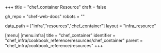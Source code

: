 +++
title = "chef_container Resource"
draft = false

gh_repo = "chef-web-docs"
robots = ""

data_path = ["infra","resources","chef_container"]
layout = "infra_resource"


[menu]
  [menu.infra]
    title = "chef_container"
    identifier = "chef_infra/cookbook_reference/resources/chef_container"
    parent = "chef_infra/cookbook_reference/resources"
+++

<!-- The contents of this page are automatically generated from the chef_container.yaml file in the data directory. -->
<!-- To suggest a change, edit the https://github.com/chef/chef/blob/master/lib/chef/resource/chef_container.rb file
      and submit a pull request to the https://github.com/chef/chef repository. -->
